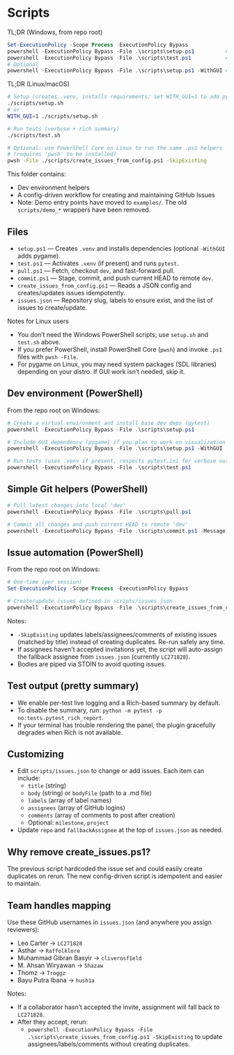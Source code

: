 # Scripts

TL;DR (Windows, from repo root)

```powershell
Set-ExecutionPolicy -Scope Process -ExecutionPolicy Bypass
powershell -ExecutionPolicy Bypass -File .\scripts\setup.ps1          # venv + core deps
powershell -ExecutionPolicy Bypass -File .\scripts\test.ps1           # run pytest (verbose + rich summary)
# Optional
powershell -ExecutionPolicy Bypass -File .\scripts\setup.ps1 -WithGUI # add pygame (GUI work)
```

TL;DR (Linux/macOS)

```bash
# Setup (creates .venv, installs requirements; set WITH_GUI=1 to add pygame)
./scripts/setup.sh
# or
WITH_GUI=1 ./scripts/setup.sh

# Run tests (verbose + rich summary)
./scripts/test.sh

# Optional: use PowerShell Core on Linux to run the same .ps1 helpers
# (requires 'pwsh' to be installed)
pwsh -File ./scripts/create_issues_from_config.ps1 -SkipExisting
```

This folder contains:
- Dev environment helpers
- A config-driven workflow for creating and maintaining GitHub Issues
- Note: Demo entry points have moved to `examples/`. The old `scripts/demo_*` wrappers have been removed.

## Files
- `setup.ps1` — Creates `.venv` and installs dependencies (optional `-WithGUI` adds pygame).
- `test.ps1` — Activates `.venv` (if present) and runs `pytest`.
- `pull.ps1` — Fetch, checkout `dev`, and fast-forward pull.
- `commit.ps1` — Stage, commit, and push current HEAD to remote `dev`.
- `create_issues_from_config.ps1` — Reads a JSON config and creates/updates issues idempotently.
- `issues.json` — Repository slug, labels to ensure exist, and the list of issues to create/update.

Notes for Linux users
- You don’t need the Windows PowerShell scripts; use `setup.sh` and `test.sh` above.
- If you prefer PowerShell, install PowerShell Core (`pwsh`) and invoke `.ps1` files with `pwsh -File`.
- For pygame on Linux, you may need system packages (SDL libraries) depending on your distro. If GUI work isn’t needed, skip it.

## Dev environment (PowerShell)

From the repo root on Windows:

```powershell
# Create a virtual environment and install base dev deps (pytest)
powershell -ExecutionPolicy Bypass -File .\scripts\setup.ps1

# Include GUI dependency (pygame) if you plan to work on visualization
powershell -ExecutionPolicy Bypass -File .\scripts\setup.ps1 -WithGUI

# Run tests (uses .venv if present, respects pytest.ini for verbose output + rich summary)
powershell -ExecutionPolicy Bypass -File .\scripts\test.ps1
```

## Simple Git helpers (PowerShell)

```powershell
# Pull latest changes into local 'dev'
powershell -ExecutionPolicy Bypass -File .\scripts\pull.ps1

# Commit all changes and push current HEAD to remote 'dev'
powershell -ExecutionPolicy Bypass -File .\scripts\commit.ps1 -Message "your message"
```

## Issue automation (PowerShell)

From the repo root on Windows:

```powershell
# One-time (per session)
Set-ExecutionPolicy -Scope Process -ExecutionPolicy Bypass

# Create/update issues defined in scripts/issues.json
powershell -ExecutionPolicy Bypass -File .\scripts\create_issues_from_config.ps1 -SkipExisting
```

Notes:
- `-SkipExisting` updates labels/assignees/comments of existing issues (matched by title)
  instead of creating duplicates. Re-run safely any time.
- If assignees haven’t accepted invitations yet, the script will auto-assign the
  fallback assignee from `issues.json` (currently `LC271828`).
- Bodies are piped via STDIN to avoid quoting issues.

## Test output (pretty summary)
- We enable per-test live logging and a Rich-based summary by default.
- To disable the summary, run: `python -m pytest -p no:tests.pytest_rich_report`.
- If your terminal has trouble rendering the panel, the plugin gracefully degrades when Rich is not available.

## Customizing
- Edit `scripts/issues.json` to change or add issues. Each item can include:
  - `title` (string)
  - `body` (string) or `bodyFile` (path to a .md file)
  - `labels` (array of label names)
  - `assignees` (array of GitHub logins)
  - `comments` (array of comments to post after creation)
  - Optional: `milestone`, `project`
- Update `repo` and `fallbackAssignee` at the top of `issues.json` as needed.

## Why remove create_issues.ps1?
The previous script hardcoded the issue set and could easily create duplicates on rerun.
The new config-driven script is idempotent and easier to maintain.

## Team handles mapping
Use these GitHub usernames in `issues.json` (and anywhere you assign reviewers):

- Leo Carter → `LC271828`
- Asthar → `Raffolklore`
- Muhammad Gibran Basyir → `cliverosf1eld`
- M. Ahsan Wiryawan → `Shazaw`
- Thomz → `Troggz`
- Bayu Putra Ibana → `hush1a`

Notes:
- If a collaborator hasn’t accepted the invite, assignment will fall back to `LC271828`.
- After they accept, rerun:
  - `powershell -ExecutionPolicy Bypass -File .\scripts\create_issues_from_config.ps1 -SkipExisting`
  to update assignees/labels/comments without creating duplicates.
